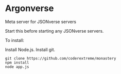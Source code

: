 # Argonverse

Meta server for JSONverse servers

Start this before starting any JSONverse servers.

To install:

Install Node.js.
Install git.

```
git clone https://github.com/coderextreme/monastery
npm install
node app.js
```
